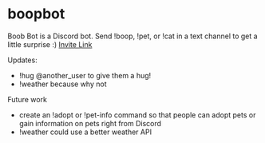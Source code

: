 # boopbot
Boob Bot is a Discord bot. Send !boop, !pet, or !cat in a text channel to get a little surprise :)
[Invite Link](https://discord.com/oauth2/authorize?client_id=811971525283807272&permissions=0&scope=bot)

Updates: 
- !hug @another_user to give them a hug!
- !weather because why not 

Future work
- create an !adopt or !pet-info command so that people can adopt pets or gain information on pets right from Discord
- !weather could use a better weather API
